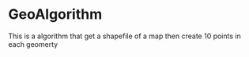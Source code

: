 # GeoAlgorithm
This is a algorithm that get a shapefile of a map then create 10 points in each geomerty
